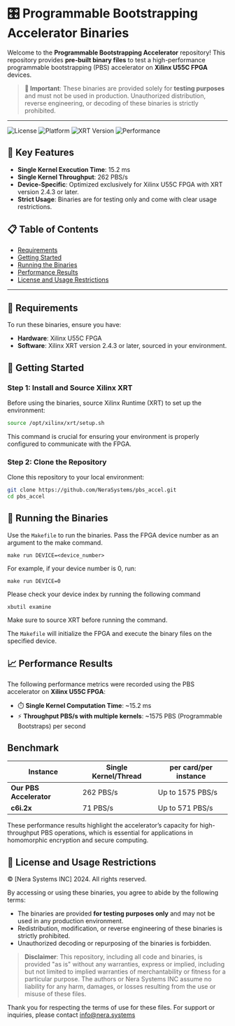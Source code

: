 # 🎛️ Programmable Bootstrapping Accelerator Binaries

Welcome to the **Programmable Bootstrapping Accelerator** repository! This repository provides **pre-built binary files** to test a high-performance programmable bootstrapping (PBS) accelerator on **Xilinx U55C FPGA** devices.

> **🚨 Important**: These binaries are provided solely for **testing purposes** and must not be used in production. Unauthorized distribution, reverse engineering, or decoding of these binaries is strictly prohibited.

---

![License](https://img.shields.io/badge/License-Restricted-red.svg)
![Platform](https://img.shields.io/badge/Platform-Xilinx%20U55C%20FPGA-blue.svg)
![XRT Version](https://img.shields.io/badge/XRT%20Version-%3E=2.4.3-green.svg)
![Performance](https://img.shields.io/badge/Performance-1575%20PBS%2Fs-brightgreen.svg)

## 🚀 Key Features

- **Single Kernel Execution Time**: 15.2 ms
- **Single Kernel Throughput**: 262 PBS/s
- **Device-Specific**: Optimized exclusively for Xilinx U55C FPGA with XRT version 2.4.3 or later.
- **Strict Usage**: Binaries are for testing only and come with clear usage restrictions.

## 📋 Table of Contents
- [Requirements](#requirements)
- [Getting Started](#getting-started)
- [Running the Binaries](#running-the-binaries)
- [Performance Results](#performance-results)
- [License and Usage Restrictions](#license-and-usage-restrictions)

---

## 🔧 Requirements

To run these binaries, ensure you have:
- **Hardware**: Xilinx U55C FPGA
- **Software**: Xilinx XRT version 2.4.3 or later, sourced in your environment.

## 🚀 Getting Started

### Step 1: Install and Source Xilinx XRT

Before using the binaries, source Xilinx Runtime (XRT) to set up the environment:

```bash
source /opt/xilinx/xrt/setup.sh

```
This command is crucial for ensuring your environment is properly configured to communicate with the FPGA.

### Step 2: Clone the Repository

Clone this repository to your local environment:

```bash
git clone https://github.com/NeraSystems/pbs_accel.git
cd pbs_accel
```
## 🏃 Running the Binaries

Use the ```Makefile``` to run the binaries. Pass the FPGA device number as an argument to the make command.

```
make run DEVICE=<device_number>
```
For example, if your device number is 0, run:

```
make run DEVICE=0
```
Please check your device index by running the following command

```
xbutil examine
```
Make sure to source XRT before running the command.

The ```Makefile``` will initialize the FPGA and execute the binary files on the specified device.

## 📈 Performance Results
The following performance metrics were recorded using the PBS accelerator on **Xilinx U55C FPGA**:

- ⏱️ **Single Kernel Computation Time**: ~15.2 ms
- ⚡ **Throughput PBS/s with multiple kernels**: ~1575 PBS (Programmable Bootstraps) per second

## Benchmark

| Instance                  | Single Kernel/Thread    | per card/per instance                              |
| -----------------         | ----------------        | -------------------------------------------------- |
| **Our PBS Accelerator**   |         262 PBS/s       | Up to 1575 PBS/s                                   |
|  **c6i.2x**               |         71 PBS/s        | Up to 571 PBS/s                                    |

These performance results highlight the accelerator’s capacity for high-throughput PBS operations, which is essential for applications in homomorphic encryption and secure computing.

## 📜 License and Usage Restrictions

© [Nera Systems INC] 2024. All rights reserved.

By accessing or using these binaries, you agree to abide by the following terms:

- The binaries are provided **for testing purposes only** and may not be used in any production environment.
- Redistribution, modification, or reverse engineering of these binaries is strictly prohibited.
- Unauthorized decoding or repurposing of the binaries is forbidden.

> **Disclaimer**: This repository, including all code and binaries, is provided "as is" without any warranties, express or implied, including but not limited to implied warranties of merchantability or fitness for a particular purpose. The authors or Nera Systems INC assume no liability for any harm, damages, or losses resulting from the use or misuse of these files.

Thank you for respecting the terms of use for these files. For support or inquiries, please contact info@nera.systems


